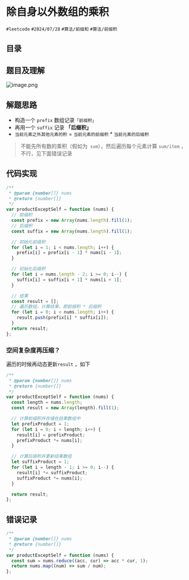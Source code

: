 
# 除自身以外数组的乘积

`#leetcode`  `#2024/07/28`  `#算法/前缀和`  `#算法/前缀积` 

## 目录
<!-- toc -->
 ## 题目及理解 

![image.png](https://832-1310531898.cos.ap-beijing.myqcloud.com/065e86225fe756d152dd30d51cee831b.png)

## 解题思路

- 构造一个 `prefix` 数组记录`「前缀积」`
- 再用一个 `suffix` 记录 **「后缀积」**
- `当前元素之外其他元素的积` = `当前元素的前缀积` * `当前元素的后缀积`

> 不能先所有数的乘积（假如为` sum`），然后遍历每个元素计算 `sum/item` ，不行，见下面错误记录

## 代码实现

```javascript
/**
 * @param {number[]} nums
 * @return {number[]}
 */
var productExceptSelf = function (nums) {
  // 前缀积
  const prefix = new Array(nums.length).fill(1);
  // 后缀积
  const suffix = new Array(nums.length).fill(1);

  // 初始化前缀积
  for (let i = 1; i < nums.length; i++) {
    prefix[i] = prefix[i - 1] * nums[i - 1];
  }

  // 初始化后缀积
  for (let i = nums.length - 2; i >= 0; i--) {
    suffix[i] = suffix[i + 1] * nums[i + 1];
  }

  // 结果
  const result = [];
  // 遍历数组，计算结果，即前缀积 * 后缀积
  for (let i = 0; i < nums.length; i++) {
    result.push(prefix[i] * suffix[i]);
  }
  return result;
};

```

### 空间复杂度再压缩？

遍历的时候再动态更新`result` ，如下

```javascript
/**  
 * @param {number[]} nums  
 * @return {number[]}  
 */  
var productExceptSelf = function (nums) {  
  const length = nums.length;  
  const result = new Array(length).fill(1);  

  // 计算前缀积并存储在结果数组中  
  let prefixProduct = 1;  
  for (let i = 0; i < length; i++) {  
    result[i] = prefixProduct;  
    prefixProduct *= nums[i];  
  }  

  // 计算后缀积并更新结果数组  
  let suffixProduct = 1;  
  for (let i = length - 1; i >= 0; i--) {  
    result[i] *= suffixProduct;  
    suffixProduct *= nums[i];  
  }  

  return result;  
};
```

## 错误记录

```javascript
/**
 * @param {number[]} nums
 * @return {number[]}
 */
var productExceptSelf = function (nums) {
  const sum = nums.reduce((acc, cur) => acc * cur, 1);
  return nums.map((num) => sum / num);
};

```

